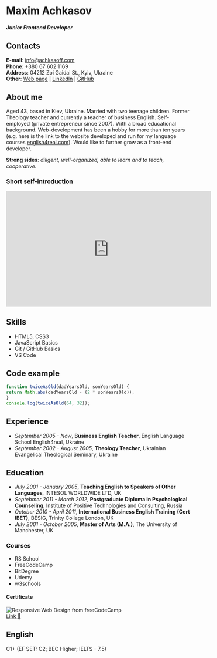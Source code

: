# Maxim Achkasov
#### *Junior Frontend Developer*

## Contacts
**E-mail**: info@achkasoff.com  
**Phone**: +380 67 602 1169  
**Address**: 04212 Zoi Gaidai St., Kyiv, Ukraine  
**Other**: [Web page](https://achkasoff.com) | [LinkedIn](https://www.linkedin.com/in/achkasoff/) | [GitHub](https://github.com/achkasoff)


## About me
Aged 43, based in Kiev, Ukraine. Married with two teenage children. Former Theology teacher and currently a teacher of business English. Self-employed (private entrepreneur since 2007). With a broad educational background. Web-development has been a hobby for more than ten years (e.g. here is the link to the website developed and run for my language courses [english4real.com](https://english4real.com)). Would like to further grow as a front-end developer.    

**Strong sides**: *diligent, well-organized, able to learn and to teach, cooperative*.

### Short self-introduction
<iframe
    width="560"
    height="315"
    src="https://www.youtube.com/embed/FLpBau4esGo"
    frameborder="0"
    allow="autoplay; encrypted-media"
    allowfullscreen
>
</iframe>


## Skills
- HTML5, CSS3 
- JavaScript Basics
- Git / GitHub Basics
- VS Code


## Code example
```js
function twiceAsOld(dadYearsOld, sonYearsOld) {
return Math.abs(dadYearsOld - (2 * sonYearsOld));
}
console.log(twiceAsOld(64, 32));
```


## Experience
- *September 2005 - Now*, **Business English Teacher**, English Language School English4real, Ukraine
- *September 2002 - August 2005*, **Theology Teacher**, Ukrainian Evangelical Theological Seminary, Ukraine


## Education
- *July 2001 - January 2005*, **Teaching English to Speakers of Other Languages**, INTESOL WORLDWIDE LTD, UK
- *Septebmer 2011 - March 2012*, **Postgraduate Diploma in Psychological Counseling**, Institute of Positive Technologies and Consulting, Russia
- *October 2010 - April 2011*, **International Business English Training (Cert IBET)**, BESIG, Trinity College London, UK
- *July 2001 - October 2005*, **Master of Arts (M.A.)**, The University of Manchester, UK


### Courses
- RS School
- FreeCodeCamp
- BitDegree
- Udemy
- w3schools

#### Certificate
![Responsive Web Design from freeCodeCamp](https://english4real.com/img/certificates/freecodecamp-rwd-sm.jpg)  
[Link &#x1F517;](https://www.freecodecamp.org/certification/achkasoff/responsive-web-design?fbclid=IwAR3g4ycb9xpYIXFSY9jwfPLjr5oxZtrw87uMvP8jLNicdxuN7n9hCt831Ww)

## English
C1+ (EF SET: C2; BEC Higher; IELTS - 7.5)
